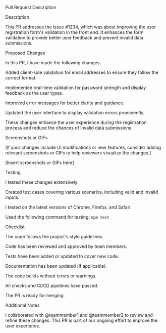  

Pull Request Description 

  

Description 

This PR addresses the issue #1234, which was about improving the user registration form's validation in the front end. It enhances the form validation to provide better user feedback and prevent invalid data submissions. 


Proposed Changes 

In this PR, I have made the following changes: 

Added client-side validation for email addresses to ensure they follow the correct format. 

Implemented real-time validation for password strength and display feedback as the user types. 

Improved error messages for better clarity and guidance. 

Updated the user interface to display validation errors prominently. 

 

These changes enhance the user experience during the registration process and reduce the chances of invalid data submissions. 

Screenshots or GIFs 

[If your changes include UI modifications or new features, consider adding relevant screenshots or GIFs to help reviewers visualize the changes.] 

[Insert screenshots or GIFs here] 

Testing 

I tested these changes extensively: 

Created test cases covering various scenarios, including valid and invalid inputs. 

I tested on the latest versions of Chrome, Firefox, and Safari. 

Used the following command for testing: `npm test` 

Checklist 

The code follows the project's style guidelines. 

Code has been reviewed and approved by team members. 

Tests have been added or updated to cover new code. 

Documentation has been updated (if applicable). 

The code builds without errors or warnings. 

All checks and CI/CD pipelines have passed. 

The PR is ready for merging. 

 

Additional Notes 

I collaborated with @teammember1 and @teammember2 to review and refine these changes. This PR is part of our ongoing effort to improve the user experience. 
